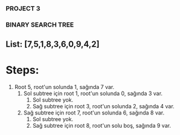 ### PROJECT 3
### BINARY SEARCH TREE

## List: [7,5,1,8,3,6,0,9,4,2]

# Steps:
1. Root 5, root'un solunda 1, sağında 7 var.
    1. Sol subtree için root 1, root'un solunda 0, sağında 3 var.
        1. Sol subtree yok.
        2. Sağ subtree için root 3, root'un solunda 2, sağında 4 var.
    2. Sağ subtree için root 7, root'un solunda 6, sağında 8 var.
        1. Sol subtree yok.
        2. Sağ subtree için root 8, root'un solu boş, sağında 9 var.
